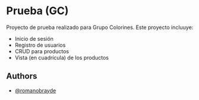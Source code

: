
# Prueba (GC)

Proyecto de prueba realizado para Grupo Colorines. Este proyecto incluuye:

- Inicio de sesión
- Registro de usuarios
- CRUD para productos
- Vista (en cuadrícula) de los productos

## Authors

- [@romanobrayde](https://www.github.com/romanobrayde)
